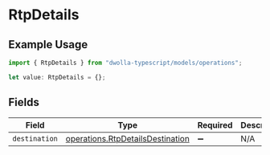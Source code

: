 # RtpDetails

## Example Usage

```typescript
import { RtpDetails } from "dwolla-typescript/models/operations";

let value: RtpDetails = {};
```

## Fields

| Field                                                                                | Type                                                                                 | Required                                                                             | Description                                                                          |
| ------------------------------------------------------------------------------------ | ------------------------------------------------------------------------------------ | ------------------------------------------------------------------------------------ | ------------------------------------------------------------------------------------ |
| `destination`                                                                        | [operations.RtpDetailsDestination](../../models/operations/rtpdetailsdestination.md) | :heavy_minus_sign:                                                                   | N/A                                                                                  |